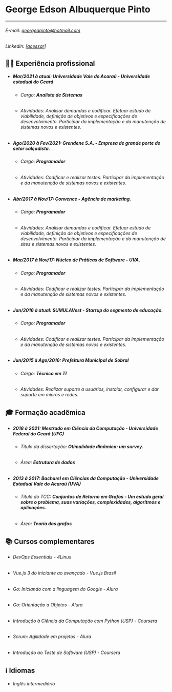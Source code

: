 George Edson Albuquerque Pinto
=============
-------------------     ----------------------------
###### E-mail: georgeapinto@hotmail.com
###### Linkedin: [[acessar]](https://www.linkedin.com/in/georgealbuquerquepinto/)

>

:man_technologist: Experiência profissional
----------
- ##### Mar/2021 à atual: **Universidade Vale do Acaraú** - *Universidade estadual do Ceará*
  - ###### Cargo: **Analista de Sistemas**
  - ###### Atividades: Analisar demandas e codificar. Efetuar estudo de viabilidade, definição de objetivos e especificações de desenvolvimento. Participar da implementação e da manutenção de sistemas novos e existentes.

- ##### Ago/2020 à Fev/2021: **Grendene S.A.** - *Empresa de grande porte do setor calçadista.*
  - ###### Cargo: **Programador**
  - ###### Atividades: Codificar e realizar testes. Participar da implementação e da manutenção de sistemas novos e existentes.

- ##### Abr/2017 à Nov/17: **Convence** - *Agência de marketing.*
  - ###### Cargo: **Programador**
  - ###### Atividades: Analisar demandas e codificar. Efetuar estudo de viabilidade, definição de objetivos e especificações de desenvolvimento. Participar da implementação e da manutenção de sites e sistemas novos e existentes.

- ##### Mar/2017 à Nov/17: **Núcleo de Práticas de Software** - *UVA.*
  - ###### Cargo: **Programador**
  - ###### Atividades: Codificar e realizar testes. Participar da implementação e da manutenção de sistemas novos e existentes.

- ##### Jan/2016 à atual: **SUMULAVest** - *Startup do segmento de educação.*
  - ###### Cargo: **Programador**
  - ###### Atividades: Codificar e realizar testes. Participar da implementação e da manutenção de sistemas novos e existentes.

- ##### Jun/2015 à Ago/2016: **Prefeitura Municipal de Sobral**
  - ###### Cargo: **Técnico em TI**
  - ###### Atividades: Realizar suporte a usuários, instalar, configurar e dar suporte em micros e redes.


:mortar_board: Formação acadêmica
---------
- ##### 2018 à 2021: **Mestrado em Ciência da Computação** - *Universidade Federal do Ceará (UFC)*
  - ###### Título da dissertação: **Otimalidade dinâmica: um survey.**
  - ###### Área: **Estrutura de dados**

- ##### 2013 à 2017: **Bacharel em Ciências da Computação** - *Universidade Estadual Vale do Acaraú (UVA)*
  - ###### Título do TCC: **Conjuntos de Retorno em Grafos - Um estudo geral sobre o problema, suas variações, complexidades, algoritmos e aplicações.**
  - ###### Área: **Teoria dos grafos**


:books: Cursos complementares
--------------------
- ###### *DevOps Essentials* - *4Linux*
- ###### *Vue.js 3 do iniciante ao avançado* - *Vue.js Brasil*
- ###### *Go: Iniciando com a linguagem do Google* - *Alura*
- ###### *Go: Orientação a Objetos* - *Alura*
- ###### *Introdução à Ciência da Computação com Python (USP)* - *Coursera*
- ###### *Scrum: Agilidade em projetos* - *Alura*
- ###### *Introdução ao Teste de Software (USP)* - *Coursera*


:information_source: Idiomas
----------------------------------------
- ###### Inglês intermediário